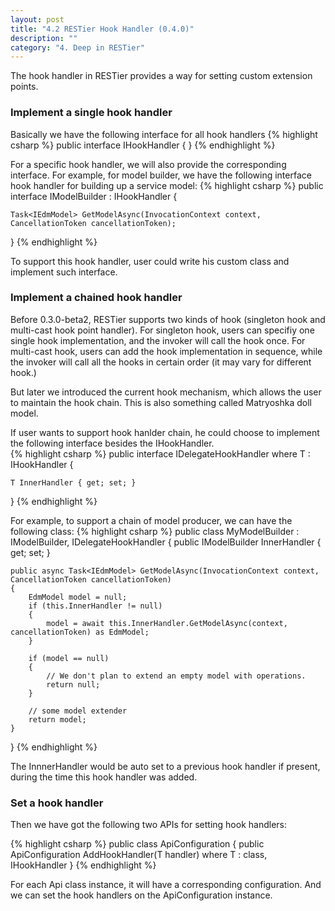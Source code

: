 ```yaml
---
layout: post
title: "4.2 RESTier Hook Handler (0.4.0)"
description: ""
category: "4. Deep in RESTier"
---
```


The hook handler in RESTier provides a way for setting custom extension points.

### Implement a single hook handler
Basically we have the following interface for all hook handlers
{% highlight csharp %}
public interface IHookHandler
{
}
{% endhighlight %}

For a specific hook handler, we will also provide the corresponding interface.
For example, for model builder, we have the following interface hook handler for building up a service model:
{% highlight csharp %}
public interface IModelBuilder : IHookHandler
{
 
	Task<IEdmModel> GetModelAsync(InvocationContext context, CancellationToken cancellationToken);
}
{% endhighlight %}

To support this hook handler, user could write his custom class and implement such interface.

### Implement a chained hook handler
Before 0.3.0-beta2, RESTier supports two kinds of hook (singleton hook and multi-cast hook point handler).
For singleton hook, users can specifiy one single hook implementation, and the invoker will call the hook once.
For multi-cast hook, users can add the hook implementation in sequence, while the invoker will call all the hooks in certain order (it may vary for different hook.)

But later we introduced the current hook mechanism, which allows the user to maintain the hook chain. This is also something called Matryoshka doll model.

If user wants to support hook hanlder chain, he could choose to implement the following interface besides the IHookHandler.  
{% highlight csharp %}
public interface IDelegateHookHandler<T> where T : IHookHandler
{
	
	T InnerHandler { get; set; }
}
{% endhighlight %}

For example, to support a chain of model producer, we can have the following class: 
{% highlight csharp %}
public class MyModelBuilder : IModelBuilder, IDelegateHookHandler<IModelBuilder>
{
	public IModelBuilder InnerHandler { get; set; }
	
	public async Task<IEdmModel> GetModelAsync(InvocationContext context, CancellationToken cancellationToken)
	{
		EdmModel model = null;
		if (this.InnerHandler != null)
		{
			model = await this.InnerHandler.GetModelAsync(context, cancellationToken) as EdmModel;
		}

		if (model == null)
		{
			// We don't plan to extend an empty model with operations.
			return null;
		}

		// some model extender
		return model;
	}
}
{% endhighlight %}

The InnnerHandler would be auto set to a previous hook handler if present, during the time this hook handler was added.

### Set a hook handler
Then we have got the following two APIs for setting hook handlers:

{% highlight csharp %}
public class ApiConfiguration 
{
	public ApiConfiguration AddHookHandler<T>(T handler) where T : class, IHookHandler
}
{% endhighlight %}

For each Api class instance, it will have a corresponding configuration. And we can set the hook handlers on the ApiConfiguration instance.

